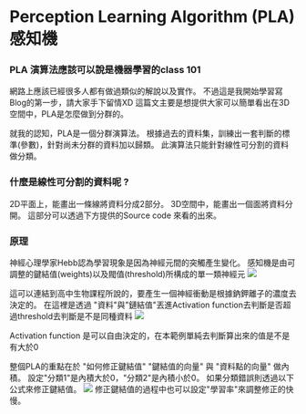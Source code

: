 Perception Learning Algorithm (PLA) 感知機
===

### PLA 演算法應該可以說是機器學習的class 101

網路上應該已經很多人都有做過類似的解說以及實作。
不過這是我開始學習寫Blog的第一步，請大家手下留情XD
這篇文主要是想提供大家可以簡單看出在3D空間中，PLA是怎麼做到分群的。

就我的認知，PLA是一個分群演算法。
根據過去的資料集，訓練出一套判斷的標準(參數)，針對尚未分群的資料加以歸類。
此演算法只能針對線性可分割的資料做分類。

### 什麼是線性可分割的資料呢 ?

2D平面上，能畫出一條線將資料分成2部分。
3D空間中，能畫出一個面將資料分開。
這部分可以透過下方提供的Source code 來看的出來。


### 原理
神經心理學家Hebb認為學習現象是因為神經元間的突觸產生變化。
感知機是由可調整的鍵結值(weights)以及閥值(threshold)所構成的單一類神經元
![](https://i.imgur.com/CpNnPhd.png)

這可以連結到高中生物課程所說的，要產生一個神經衝動是根據鈉鉀離子的濃度去決定的。
在這裡是透過 "資料"與"鏈結值"丟進Activation function去判斷是否超過threshold去判斷是不是同種資料
![](https://cdn-images-1.medium.com/max/800/1*MofmXIxbv5AOIXHQp_hSOw.png)

Activation function 是可以自由決定的，在本範例單純去判斷算出來的值是不是有大於0

整個PLA的重點在於 "如何修正鍵結值"
"鍵結值的向量" 與 "資料點的向量" 做內積。
設定"分類1"是內積大於0，"分類2"是內積小於0。
如果分類錯誤則透過以下公式來修正鍵結值。
![](http://static.obeobe.com/image/blog-image/machine-learning-foundations-2-6.png)
修正鍵結值的過程中也可以設定"學習率"來調整修正的快慢。







